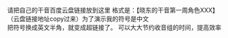 请把自己的干音百度云盘链接放到这里 格式是：【晓东的干音第一周角色XXX】（云盘链接地址copy过来）为了演示我的符号是中文  
把符号换成英文半角，就变成超链接了。
可以大大节约收音组的时间，提高效率
